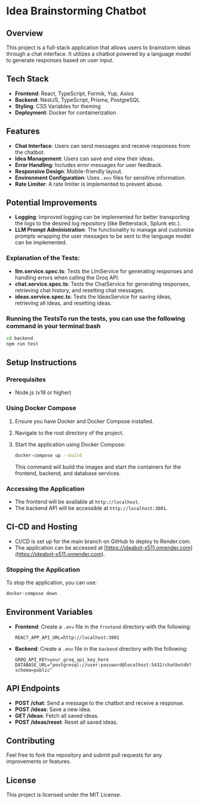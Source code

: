 # Idea Brainstorming Chatbot

## Overview
This project is a full-stack application that allows users to brainstorm ideas through a chat interface. It utilizes a chatbot powered by a language model to generate responses based on user input.

## Tech Stack
- **Frontend**: React, TypeScript, Formik, Yup, Axios
- **Backend**: NestJS, TypeScript, Prisma, PostgreSQL
- **Styling**: CSS Variables for theming
- **Deployment**: Docker for containerization

## Features
- **Chat Interface**: Users can send messages and receive responses from the chatbot.
- **Idea Management**: Users can save and view their ideas.
- **Error Handling**: Includes error messages for user feedback.
- **Responsive Design**: Mobile-friendly layout.
- **Environment Configuration**: Uses `.env` files for sensitive information.
- **Rate Limiter**: A rate limiter is implemented to prevent abuse.

## Potential Improvements
- **Logging**: Improved logging can be implemented for better transporting the logs to the desired log repository (like Betterstack, Splunk etc.).
- **LLM Prompt Administration**: The functionality to manage and customize prompts wrapping the user messages to be sent to the language model can be implemented.

### Explanation of the Tests:
- **llm.service.spec.ts**: Tests the LlmService for generating responses and handling errors when calling the Groq API.
- **chat.service.spec.ts**: Tests the ChatService for generating responses, retrieving chat history, and resetting chat messages.
- **ideas.service.spec.ts**: Tests the IdeasService for saving ideas, retrieving all ideas, and resetting ideas.
### Running the TestsTo run the tests, you can use the following command in your terminal:bash

```bash 
cd backend
npm run test
```

## Setup Instructions

### Prerequisites
- Node.js (v18 or higher)

### Using Docker Compose
1. Ensure you have Docker and Docker Compose installed.
2. Navigate to the root directory of the project.
3. Start the application using Docker Compose:

   ```bash
   docker-compose up --build
   ```
   This command will build the images and start the containers for the frontend, backend, and database services.

### Accessing the Application
- The frontend will be available at `http://localhost`.
- The backend API will be accessible at `http://localhost:3001`.

## CI-CD and Hosting
- CI/CD is set up for the main branch on GitHub to deploy to Render.com.
- The application can be accessed at [https://ideabot-x511.onrender.com](https://ideabot-x511.onrender.com).

### Stopping the Application
To stop the application, you can use:
```bash
docker-compose down
```

## Environment Variables
- **Frontend**: Create a `.env` file in the `frontend` directory with the following:
  ```plaintext
  REACT_APP_API_URL=http://localhost:3001
  ```
- **Backend**: Create a `.env` file in the `backend` directory with the following:
  ```plaintext
  GROQ_API_KEY=your_groq_api_key_here
  DATABASE_URL="postgresql://user:password@localhost:5432/chatbotdb?schema=public"
  ```

## API Endpoints
- **POST /chat**: Send a message to the chatbot and receive a response.
- **POST /ideas**: Save a new idea.
- **GET /ideas**: Fetch all saved ideas.
- **POST /ideas/reset**: Reset all saved ideas.

## Contributing
Feel free to fork the repository and submit pull requests for any improvements or features.

## License
This project is licensed under the MIT License.
